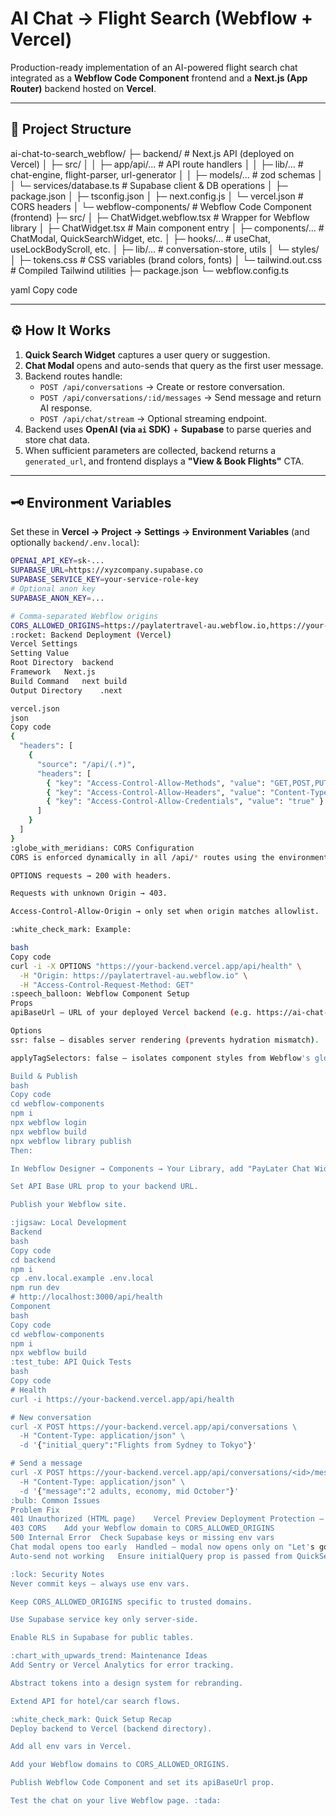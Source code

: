 # AI Chat → Flight Search (Webflow + Vercel)

Production-ready implementation of an AI-powered flight search chat integrated as a **Webflow Code Component** frontend and a **Next.js (App Router)** backend hosted on **Vercel**.

---

## :bricks: Project Structure

ai-chat-to-search_webflow/
├─ backend/ # Next.js API (deployed on Vercel)
│ ├─ src/
│ │ ├─ app/api/... # API route handlers
│ │ ├─ lib/... # chat-engine, flight-parser, url-generator
│ │ ├─ models/... # zod schemas
│ │ └─ services/database.ts # Supabase client & DB operations
│ ├─ package.json
│ ├─ tsconfig.json
│ ├─ next.config.js
│ └─ vercel.json # CORS headers
│
└─ webflow-components/ # Webflow Code Component (frontend)
├─ src/
│ ├─ ChatWidget.webflow.tsx # Wrapper for Webflow library
│ ├─ ChatWidget.tsx # Main component entry
│ ├─ components/... # ChatModal, QuickSearchWidget, etc.
│ ├─ hooks/... # useChat, useLockBodyScroll, etc.
│ ├─ lib/... # conversation-store, utils
│ └─ styles/
│ ├─ tokens.css # CSS variables (brand colors, fonts)
│ └─ tailwind.out.css # Compiled Tailwind utilities
├─ package.json
└─ webflow.config.ts

yaml
Copy code

---

## :gear: How It Works

1. **Quick Search Widget** captures a user query or suggestion.
2. **Chat Modal** opens and auto-sends that query as the first user message.
3. Backend routes handle:
   - `POST /api/conversations` → Create or restore conversation.
   - `POST /api/conversations/:id/messages` → Send message and return AI response.
   - `POST /api/chat/stream` → Optional streaming endpoint.
4. Backend uses **OpenAI (via `ai` SDK)** + **Supabase** to parse queries and store chat data.
5. When sufficient parameters are collected, backend returns a `generated_url`, and frontend displays a **"View & Book Flights"** CTA.

---

## :old_key: Environment Variables

Set these in **Vercel → Project → Settings → Environment Variables** (and optionally `backend/.env.local`):

```bash
OPENAI_API_KEY=sk-...
SUPABASE_URL=https://xyzcompany.supabase.co
SUPABASE_SERVICE_KEY=your-service-role-key
# Optional anon key
SUPABASE_ANON_KEY=...

# Comma-separated Webflow origins
CORS_ALLOWED_ORIGINS=https://paylatertravel-au.webflow.io,https://your-custom-domain.com
:rocket: Backend Deployment (Vercel)
Vercel Settings
Setting	Value
Root Directory	backend
Framework	Next.js
Build Command	next build
Output Directory	.next

vercel.json
json
Copy code
{
  "headers": [
    {
      "source": "/api/(.*)",
      "headers": [
        { "key": "Access-Control-Allow-Methods", "value": "GET,POST,PUT,DELETE,OPTIONS" },
        { "key": "Access-Control-Allow-Headers", "value": "Content-Type, Authorization, X-Requested-With" },
        { "key": "Access-Control-Allow-Credentials", "value": "true" }
      ]
    }
  ]
}
:globe_with_meridians: CORS Configuration
CORS is enforced dynamically in all /api/* routes using the environment variable CORS_ALLOWED_ORIGINS.

OPTIONS requests → 200 with headers.

Requests with unknown Origin → 403.

Access-Control-Allow-Origin → only set when origin matches allowlist.

:white_check_mark: Example:

bash
Copy code
curl -i -X OPTIONS "https://your-backend.vercel.app/api/health" \
  -H "Origin: https://paylatertravel-au.webflow.io" \
  -H "Access-Control-Request-Method: GET"
:speech_balloon: Webflow Component Setup
Props
apiBaseUrl – URL of your deployed Vercel backend (e.g. https://ai-chat-to-search.vercel.app).

Options
ssr: false – disables server rendering (prevents hydration mismatch).

applyTagSelectors: false – isolates component styles from Webflow's global typography.

Build & Publish
bash
Copy code
cd webflow-components
npm i
npx webflow login
npx webflow build
npx webflow library publish
Then:

In Webflow Designer → Components → Your Library, add "PayLater Chat Widget".

Set API Base URL prop to your backend URL.

Publish your Webflow site.

:jigsaw: Local Development
Backend
bash
Copy code
cd backend
npm i
cp .env.local.example .env.local
npm run dev
# http://localhost:3000/api/health
Component
bash
Copy code
cd webflow-components
npm i
npx webflow build
:test_tube: API Quick Tests
bash
Copy code
# Health
curl -i https://your-backend.vercel.app/api/health

# New conversation
curl -X POST https://your-backend.vercel.app/api/conversations \
  -H "Content-Type: application/json" \
  -d '{"initial_query":"Flights from Sydney to Tokyo"}'

# Send a message
curl -X POST https://your-backend.vercel.app/api/conversations/<id>/messages \
  -H "Content-Type: application/json" \
  -d '{"message":"2 adults, economy, mid October"}'
:bulb: Common Issues
Problem	Fix
401 Unauthorized (HTML page)	Vercel Preview Deployment Protection – disable or use bypass token
403 CORS	Add your Webflow domain to CORS_ALLOWED_ORIGINS
500 Internal Error	Check Supabase keys or missing env vars
Chat modal opens too early	Handled – modal now opens only on "Let's go"
Auto-send not working	Ensure initialQuery prop is passed from QuickSearchWidget

:lock: Security Notes
Never commit keys – always use env vars.

Keep CORS_ALLOWED_ORIGINS specific to trusted domains.

Use Supabase service key only server-side.

Enable RLS in Supabase for public tables.

:chart_with_upwards_trend: Maintenance Ideas
Add Sentry or Vercel Analytics for error tracking.

Abstract tokens into a design system for rebranding.

Extend API for hotel/car search flows.

:white_check_mark: Quick Setup Recap
Deploy backend to Vercel (backend directory).

Add all env vars in Vercel.

Add your Webflow domains to CORS_ALLOWED_ORIGINS.

Publish Webflow Code Component and set its apiBaseUrl prop.

Test the chat on your live Webflow page. :tada: